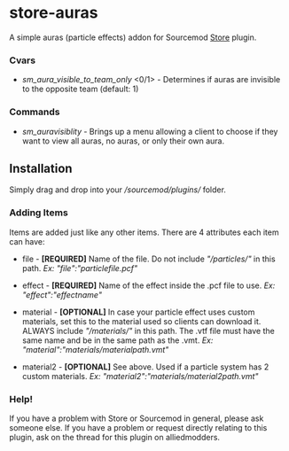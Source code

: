 # store-auras #

A simple auras (particle effects) addon for Sourcemod [Store](https://forums.alliedmods.net/showthread.php?t=255418) plugin.

### Cvars ###

* *sm_aura_visible_to_team_only* <0/1> - Determines if auras are invisible to the opposite team (default: 1)


### Commands ###

* *sm_auravisiblity* - Brings up a menu allowing a client to choose if they want to view all auras, no auras, or only their own aura. 


## Installation ##

Simply drag and drop into your */sourcemod/plugins/* folder.


### Adding Items ###

Items are added just like any other items. There are 4 attributes each item can have:

* file - **[REQUIRED]** Name of the file. Do not include *"/particles/"* in this path. *Ex: "file":"particlefile.pcf"*

* effect - **[REQUIRED]** Name of the effect inside the .pcf file to use. *Ex: "effect":"effectname"*

* material - **[OPTIONAL]** In case your particle effect uses custom materials, set this to the material used so clients can download it. ALWAYS include *"/materials/"* in this path. The .vtf file must have the same name and be in the same path as the .vmt. *Ex: "material":"materials/materialpath.vmt"*

* material2 - **[OPTIONAL]** See above. Used if a particle system has 2 custom materials. *Ex: "material2":"materials/material2path.vmt"*


### Help! ###

If you have a problem with Store or Sourcemod in general, please ask someone else. If you have a problem or request directly relating to this plugin, ask on the thread for this plugin on alliedmodders.
